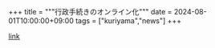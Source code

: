 +++
title = """行政手続きのオンライン化"""
date = 2024-08-01T10:00:00+09:00
tags = ["kuriyama","news"]
+++


[link](https://www.town.kuriyama.hokkaido.jp/soshiki/61/26388.html)
